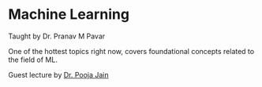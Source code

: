# Machine Learning

Taught by Dr. Pranav M Pavar

One of the hottest topics right now, covers foundational concepts related to the field of ML.

Guest lecture by [Dr. Pooja Jain](poojajain@iiitn.ac.in)
